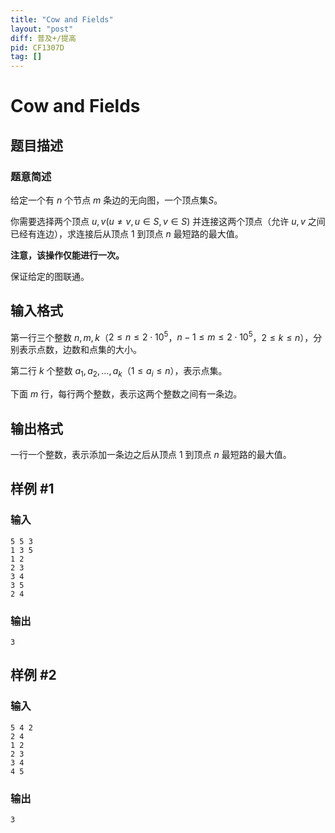 ```yaml
---
title: "Cow and Fields"
layout: "post"
diff: 普及+/提高
pid: CF1307D
tag: []
---
```


# Cow and Fields

## 题目描述

### 题意简述

给定一个有 $n$ 个节点 $m$ 条边的无向图，一个顶点集$S$。

你需要选择两个顶点 $u,v(u\ne v,u\in S,v\in S)$ 并连接这两个顶点（允许 $u,v$ 之间已经有连边），求连接后从顶点 $1$ 到顶点 $n$ 最短路的最大值。

**注意，该操作仅能进行一次。**

保证给定的图联通。

## 输入格式

第一行三个整数 $n,m,k$（$2 \le n \le 2 \cdot 10^5$，$n-1 \le m \le 2 \cdot 10^5$，$2 \le k \le n$），分别表示点数，边数和点集的大小。

第二行 $k$ 个整数 $a_1, a_2, \ldots, a_k$（$1 \le a_i \le n$），表示点集。

下面 $m$ 行，每行两个整数，表示这两个整数之间有一条边。

## 输出格式

一行一个整数，表示添加一条边之后从顶点 $1$ 到顶点 $n$ 最短路的最大值。

## 样例 #1

### 输入

```
5 5 3
1 3 5
1 2
2 3
3 4
3 5
2 4
```

### 输出

```
3
```

## 样例 #2

### 输入

```
5 4 2
2 4
1 2
2 3
3 4
4 5
```

### 输出

```
3
```

